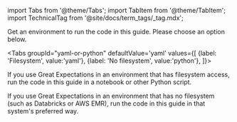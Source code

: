 import Tabs from '@theme/Tabs';
import TabItem from '@theme/TabItem';
import TechnicalTag from '@site/docs/term_tags/_tag.mdx';

Get an environment to run the code in this guide. Please choose an option below.

<Tabs
groupId="yaml-or-python"
defaultValue='yaml'
values={[
{label: 'Filesystem', value:'yaml'},
{label: 'No filesystem', value:'python'},
]}>

<TabItem value="yaml">

If you use Great Expectations in an environment that has filesystem access, run the code in this guide in a notebook or
other Python script.

</TabItem>
<TabItem value="python">

If you use Great Expectations in an environment that has no filesystem (such as Databricks or AWS EMR), run the code in
this guide in that system's preferred way.

</TabItem>

</Tabs>
